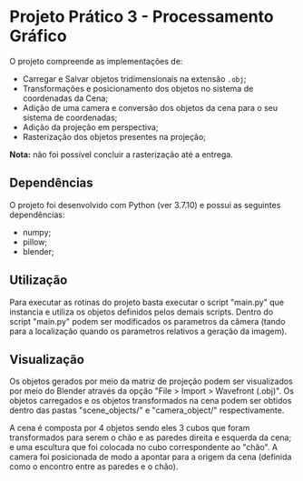 # Projeto Prático 3 - Processamento Gráfico

O projeto compreende as implementações de:

- Carregar e Salvar objetos tridimensionais na extensão `.obj`;
- Transformações e posicionamento dos objetos no sistema de coordenadas da Cena;
- Adição de uma camera e conversão dos objetos da cena para o seu sistema de coordenadas;
- Adição da projeção em perspectiva;
- Rasterização dos objetos presentes na projeção;

**Nota:** não foi possível concluir a rasterização até a entrega.

## Dependências

O projeto foi desenvolvido com Python (ver 3.7.10) e possui as seguintes dependências:

- numpy;
- pillow;
- blender;

## Utilização

Para executar as rotinas do projeto basta executar o script "main.py" que instancia e
utiliza os objetos definidos pelos demais scripts. Dentro do script "main.py" podem ser
modificados os parametros da câmera (tando para a localização quando os parametros relativos
a geração da imagem).

## Visualização

Os objetos gerados por meio da matriz de projeção podem ser visualizados por meio do Blender
através da opção "File > Import > Wavefront (.obj)". Os objetos carregados e os objetos
transformados na cena podem ser obtidos dentro das pastas "scene_objects/" e "camera_object/" 
respectivamente.

A cena é composta por 4 objetos sendo eles 3 cubos que foram transformados para serem o chão e
as paredes direita e esquerda da cena; e uma escultura que foi colocada no cubo correspondente
ao "chão". A camera foi posicionada de modo a apontar para a origem da cena (definida como o
encontro entre as paredes e o chão).
